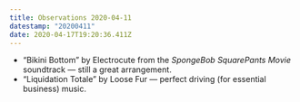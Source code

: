 ```yaml
---
title: Observations 2020-04-11
datestamp: "20200411"
date: 2020-04-17T19:20:36.411Z
---
```

- “Bikini Bottom” by Electrocute from the *SpongeBob SquarePants Movie* soundtrack — still a great arrangement. 
- “Liquidation Totale” by Loose Fur — perfect driving (for essential business) music.